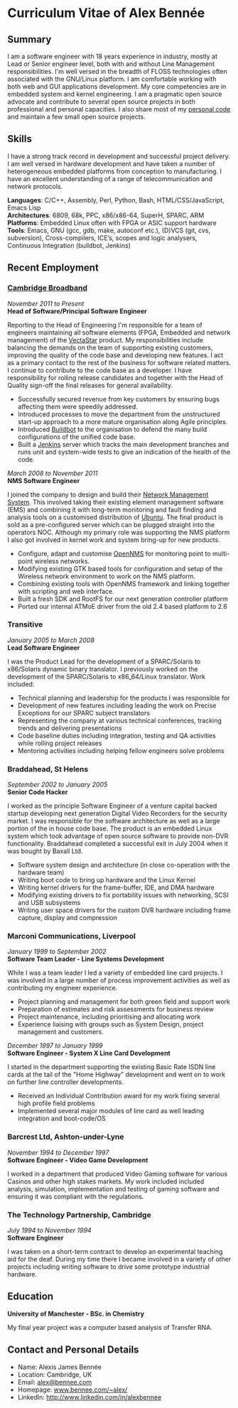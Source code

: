 # Curriculum Vitae of Alex Bennée

## Summary

I am a software engineer with 18 years experience in industry, mostly at Lead or Senior engineer level, both with and without Line Management responsibilities.
I'm well versed in the breadth of FLOSS technologies often associated with the GNU/Linux platform.
I am comfortable working with both web and GUI applications development.
My core competencies are in embedded system and kernel engineering.
I am a pragmatic open source advocate and contribute to several open source projects in both professional and personal capacities. 
I also share most of my [personal code][github] and maintain a few small open source projects.

   [github]: http://github.com/stsquad "My github repositories"

## Skills

I have a strong track record in development and successful project delivery.
I am well versed in hardware development and have taken a number of heterogeneous embedded platforms from conception to manufacturing.
I have an excellent understanding of a range of telecommunication and network protocols.

**Languages**: C/C++, Assembly, Perl, Python, Bash, HTML/CSS/JavaScript, Emacs Lisp  
**Architectures**: 6809, 68k, PPC, x86/x86-64, SuperH, SPARC, ARM  
**Platforms**: Embedded Linux often with FPGA or ASIC support hardware  
**Tools**: Emacs, GNU (gcc, gdb, make, autoconf etc.), (D)VCS (git, cvs, subversion), Cross-compilers, ICE’s, scopes and logic analysers, Continuous Integration (buildbot, Jenkins)  

## Recent Employment

### [Cambridge Broadband][cbnl]  
*November 2011 to Present*  
**Head of Software/Principal Software Engineer**  

Reporting to the Head of Engineering I'm responsible for a team of engineers maintaining all software elements (FPGA, Embedded and network management) of the [VectaStar][] product.
My responsibilities include balancing the demands on the team of supporting existing customers, improving the quality of the code base and developing new features.
I act as a primary contact to the rest of the business for software related matters.
I continue to contribute to the code base as a developer.
I have responsibility for rolling release candidates and together with the Head of Quality sign-off the final releases for general availability.

* Successfully secured revenue from key customers by ensuring bugs affecting them were speedily addressed. 
* Introduced processes to move the department from the unstructured start-up approach to a more mature organisation along Agile principles.
* Introduced [Buildbot][] to the organisation to defend the many build configurations of the unified code base.
* Built a [Jenkins][] server which tracks the main development branches and runs unit and system-wide tests to give an indication of the health of the code.

*March 2008 to November 2011*  
**NMS Software Engineer**

I joined the company to design and build their [Network Management System][nms].
This involved taking their existing element management software (EMS) and combining it with long-term monitoring and fault finding and analysis tools on a customised distribution of [Ubuntu][].
The final product is sold as a pre-configured server which can be plugged straight into the operators NOC. Although my primary role was supporting the NMS platform I also got involved in kernel work and system bring-up for new products.

* Configure, adapt and customise [OpenNMS][onms] for monitoring point to multi-point wireless networks.
* Modifying existing GTK based tools for configuration and setup of the Wireless network environment to work on the NMS platform.
* Combining existing tools with OpenNMS framework and linking together with scripting and web interface.
* Built a fresh SDK and RootFS for our next generation controller platform
* Ported our internal ATMoE driver from the old 2.4 based platform to 2.6

[cbnl]: http://www.cbnl.com "Cambridge Broadband Networks Ltd Homepage"
[VectaStar]: http://cbnl.com/overview "Overview of the VectaStar product"
[nms]: <http://cbnl.com/components#VectaStar Network Management System (VNMS)> "VNMS"
[Ubuntu]: http://www.ubuntu.com "Ubuntu Distribution"
[Buildbot]: http://trac.buildbot.net/ "Buildbot, a continuous integration build system"
[Jenkins]: http://jenkins-ci.org/ "Jenkins, a continuous build and test system" 
[onms]: http://opennms.org "OpenNMS, an open source network management system"


### Transitive
*January 2005 to March 2008*  
**Lead Software Engineer**

I was the Product Lead for the development of a SPARC/Solaris to x86/Solaris dynamic binary translator. 
I previously worked on the development of the SPARC/Solaris to x86_64/Linux translator.
Work included:

* Technical planning and leadership for the products I was responsible for
* Development of new features including leading the work on Precise Exceptions for our SPARC subject translators
* Representing the company at various technical conferences, tracking trends and delivering presentations
* Code baseline duties including integration, testing and QA activities while rolling project releases
* Mentoring activities including helping fellow engineers solve problems

### Braddahead, St Helens
*September 2002 to January 2005*  
**Senior Code Hacker**

I worked as the principle Software Engineer of a venture capital backed startup developing next generation Digital Video Recorders for the security market. I was responsible for the software architecture as well as a large portion of the in house code base. The product is an embedded Linux system which took advantage of open source software to provide non-DVR functionality. Braddahead completed a successful exit in July 2004 when it was bought by Baxall Ltd.

* Software system design and architecture (in close co-operation with the hardware team)
* Writing boot code to bring up hardware and the Linux Kernel
* Writing kernel drivers for the frame-buffer, IDE, and DMA hardware
* Modifying existing drivers to fix portability issues with networking, SCSI and USB subsystems
* Writing user space drivers for the custom DVR hardware including frame capture, display and compression

### Marconi Communications, Liverpool
*January 1999 to September 2002*  
**Software Team Leader - Line Systems Development**

While I was a team leader I led a variety of embedded line card projects.
I was involved in a large number of process improvement activities as well as contributing my engineer experience.

* Project planning and management for both green field and support work
* Preparation of estimates and risk assessments for business review
* Project maintenance, including prioritising and allocating work
* Experience liaising with groups such as System Design, project management and customers.

*December 1997 to January 1999*  
**Software Engineer - System X Line Card Development**  

I started in the department supporting the existing Basic Rate ISDN line cards at the tail of the "Home Highway" development and went on to work on further line controller developments.

* Received an Individual Contribution award for my work fixing several high profile field problems
* Implemented several major modules of line card as well leading integration and boot-code/OS

### Barcrest Ltd, Ashton-under-Lyne
*November 1994 to December 1997*  
**Software Engineer - Video Game Development** 

I worked in a department that produced Video Gaming software for various Casinos and other high stakes markets. My work included included analysis, simulation, implementation and testing of gaming software and ensuring it was compliant with the regulations.

### The Technology Partnership, Cambridge
*July 1994 to November 1994*  
**Software Engineer**  

I was taken on a short-term contract to develop an experimental teaching aid for the deaf. During my time there I became involved in a variety of other projects including writing software to drive some prototype industrial hardware.

## Education
**University of Manchester - BSc. in Chemistry**  

My final year project was a computer based analysis of Transfer RNA.

## Contact and Personal Details

* Name: Alexis James Bennée
* Location: Cambridge, UK
* Email: alex@bennee.com
* Homepage: www.bennee.com/~alex/
* LinkedIn: http://www.linkedin.com/in/alexbennee



